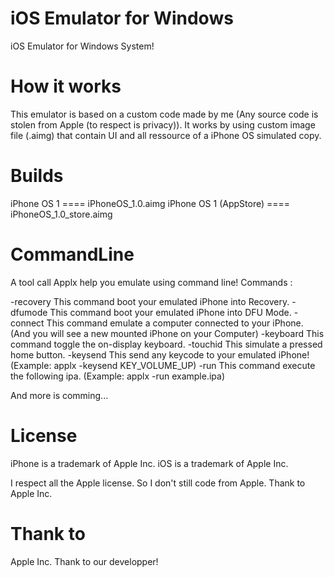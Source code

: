 # iOS Emulator for Windows
iOS Emulator for Windows System!

# How it works

This emulator is based on a custom code made by me (Any source code is stolen from Apple (to respect is privacy)).
It works by using custom image file (.aimg) that contain UI and all ressource of a iPhone OS simulated copy.

# Builds

iPhone OS 1            ==== iPhoneOS_1.0.aimg
iPhone OS 1 (AppStore) ==== iPhoneOS_1.0_store.aimg

# CommandLine

A tool call Applx help you emulate using command line!
Commands :

-recovery     This command boot your emulated iPhone into Recovery.
-dfumode      This command boot your emulated iPhone into DFU Mode.
-connect      This command emulate a computer connected to your iPhone. (And you will see a new mounted iPhone on your Computer)
-keyboard     This command toggle the on-display keyboard.
-touchid      This simulate a pressed home button.
-keysend      This send any keycode to your emulated iPhone! (Example: applx -keysend KEY_VOLUME_UP)
-run          This command execute the following ipa. (Example: applx -run example.ipa)

And more is comming...

# License

iPhone is a trademark of Apple Inc.
iOS is a trademark of Apple Inc.

I respect all the Apple license. So I don't still code from Apple. Thank to Apple Inc.

# Thank to

Apple Inc.
Thank to our developper!
